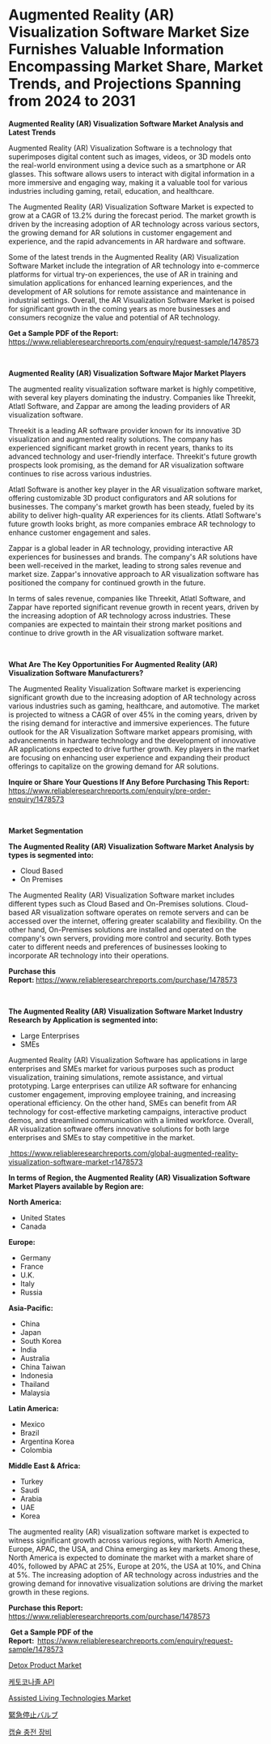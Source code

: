<p><h1>Augmented Reality (AR) Visualization Software Market Size Furnishes Valuable Information Encompassing Market Share, Market Trends, and Projections Spanning from 2024 to 2031</h1></p><p><strong>Augmented Reality (AR) Visualization Software Market Analysis and Latest Trends</strong></p>
<p><p>Augmented Reality (AR) Visualization Software is a technology that superimposes digital content such as images, videos, or 3D models onto the real-world environment using a device such as a smartphone or AR glasses. This software allows users to interact with digital information in a more immersive and engaging way, making it a valuable tool for various industries including gaming, retail, education, and healthcare.</p><p>The Augmented Reality (AR) Visualization Software Market is expected to grow at a CAGR of 13.2% during the forecast period. The market growth is driven by the increasing adoption of AR technology across various sectors, the growing demand for AR solutions in customer engagement and experience, and the rapid advancements in AR hardware and software.</p><p>Some of the latest trends in the Augmented Reality (AR) Visualization Software Market include the integration of AR technology into e-commerce platforms for virtual try-on experiences, the use of AR in training and simulation applications for enhanced learning experiences, and the development of AR solutions for remote assistance and maintenance in industrial settings. Overall, the AR Visualization Software Market is poised for significant growth in the coming years as more businesses and consumers recognize the value and potential of AR technology.</p></p>
<p><strong>Get a Sample PDF of the Report:&nbsp;</strong> <a href="https://www.reliableresearchreports.com/enquiry/request-sample/1478573">https://www.reliableresearchreports.com/enquiry/request-sample/1478573</a></p>
<p>&nbsp;</p>
<p><strong>Augmented Reality (AR) Visualization Software Major Market Players</strong></p>
<p><p>The augmented reality visualization software market is highly competitive, with several key players dominating the industry. Companies like Threekit, Atlatl Software, and Zappar are among the leading providers of AR visualization software.</p><p>Threekit is a leading AR software provider known for its innovative 3D visualization and augmented reality solutions. The company has experienced significant market growth in recent years, thanks to its advanced technology and user-friendly interface. Threekit's future growth prospects look promising, as the demand for AR visualization software continues to rise across various industries.</p><p>Atlatl Software is another key player in the AR visualization software market, offering customizable 3D product configurators and AR solutions for businesses. The company's market growth has been steady, fueled by its ability to deliver high-quality AR experiences for its clients. Atlatl Software's future growth looks bright, as more companies embrace AR technology to enhance customer engagement and sales.</p><p>Zappar is a global leader in AR technology, providing interactive AR experiences for businesses and brands. The company's AR solutions have been well-received in the market, leading to strong sales revenue and market size. Zappar's innovative approach to AR visualization software has positioned the company for continued growth in the future.</p><p>In terms of sales revenue, companies like Threekit, Atlatl Software, and Zappar have reported significant revenue growth in recent years, driven by the increasing adoption of AR technology across industries. These companies are expected to maintain their strong market positions and continue to drive growth in the AR visualization software market.</p></p>
<p>&nbsp;</p>
<p><strong>What Are The Key Opportunities For Augmented Reality (AR) Visualization Software Manufacturers?</strong></p>
<p><p>The Augmented Reality Visualization Software market is experiencing significant growth due to the increasing adoption of AR technology across various industries such as gaming, healthcare, and automotive. The market is projected to witness a CAGR of over 45% in the coming years, driven by the rising demand for interactive and immersive experiences. The future outlook for the AR Visualization Software market appears promising, with advancements in hardware technology and the development of innovative AR applications expected to drive further growth. Key players in the market are focusing on enhancing user experience and expanding their product offerings to capitalize on the growing demand for AR solutions.</p></p>
<p><strong>Inquire or Share Your Questions If Any Before Purchasing This Report:</strong> <a href="https://www.reliableresearchreports.com/enquiry/pre-order-enquiry/1478573">https://www.reliableresearchreports.com/enquiry/pre-order-enquiry/1478573</a></p>
<p>&nbsp;</p>
<p><strong>Market Segmentation</strong></p>
<p><strong>The Augmented Reality (AR) Visualization Software Market Analysis by types is segmented into:</strong></p>
<p><ul><li>Cloud Based</li><li>On Premises</li></ul></p>
<p><p>The Augmented Reality (AR) Visualization Software market includes different types such as Cloud Based and On-Premises solutions. Cloud-based AR visualization software operates on remote servers and can be accessed over the internet, offering greater scalability and flexibility. On the other hand, On-Premises solutions are installed and operated on the company's own servers, providing more control and security. Both types cater to different needs and preferences of businesses looking to incorporate AR technology into their operations.</p></p>
<p><strong>Purchase this Report:&nbsp;</strong><a href="https://www.reliableresearchreports.com/purchase/1478573">https://www.reliableresearchreports.com/purchase/1478573</a></p>
<p>&nbsp;</p>
<p><strong>The Augmented Reality (AR) Visualization Software Market Industry Research by Application is segmented into:</strong></p>
<p><ul><li>Large Enterprises</li><li>SMEs</li></ul></p>
<p><p>Augmented Reality (AR) Visualization Software has applications in large enterprises and SMEs market for various purposes such as product visualization, training simulations, remote assistance, and virtual prototyping. Large enterprises can utilize AR software for enhancing customer engagement, improving employee training, and increasing operational efficiency. On the other hand, SMEs can benefit from AR technology for cost-effective marketing campaigns, interactive product demos, and streamlined communication with a limited workforce. Overall, AR visualization software offers innovative solutions for both large enterprises and SMEs to stay competitive in the market.</p></p>
<p><a href="https://www.reliableresearchreports.com/global-augmented-reality-visualization-software-market-r1478573">&nbsp;https://www.reliableresearchreports.com/global-augmented-reality-visualization-software-market-r1478573</a></p>
<p><strong>In terms of Region, the Augmented Reality (AR) Visualization Software Market Players available by Region are:</strong></p>
<p>
    <p> <strong> North America: </strong>
        <ul>
            <li>United States</li>
            <li>Canada</li>
        </ul>
        </p> 
    <p> <strong> Europe: </strong>
        <ul>
            <li>Germany</li>
            <li>France</li>
            <li>U.K.</li>
            <li>Italy</li>
            <li>Russia</li>
        </ul>
        </p> 
    <p> <strong> Asia-Pacific: </strong>
        <ul>
            <li>China</li>
            <li>Japan</li>
            <li>South Korea</li>
            <li>India</li>
            <li>Australia</li>
            <li>China Taiwan</li>
            <li>Indonesia</li>
            <li>Thailand</li>
            <li>Malaysia</li>
        </ul>
        </p> 
    <p> <strong> Latin America: </strong>
        <ul>
            <li>Mexico</li>
            <li>Brazil</li>
            <li>Argentina Korea</li>
            <li>Colombia</li>
        </ul>
        </p> 
    <p> <strong> Middle East & Africa: </strong>
        <ul>
            <li>Turkey</li>
            <li>Saudi</li>
            <li>Arabia</li>
            <li>UAE</li>
            <li>Korea</li>
        </ul>
    </p>
    </p>
<p><p>The augmented reality (AR) visualization software market is expected to witness significant growth across various regions, with North America, Europe, APAC, the USA, and China emerging as key markets. Among these, North America is expected to dominate the market with a market share of 40%, followed by APAC at 25%, Europe at 20%, the USA at 10%, and China at 5%. The increasing adoption of AR technology across industries and the growing demand for innovative visualization solutions are driving the market growth in these regions.</p></p>
<p><strong>Purchase this Report: </strong><a href="https://www.reliableresearchreports.com/purchase/1478573">https://www.reliableresearchreports.com/purchase/1478573</a></p>
<p>&nbsp;<strong>Get a Sample PDF of the Report:&nbsp;&nbsp;</strong><a href="https://www.reliableresearchreports.com/enquiry/request-sample/1478573">https://www.reliableresearchreports.com/enquiry/request-sample/1478573</a></p>
<p><strong></strong></p>
<p><p><a href="https://issuu.com/reportprime-2/docs/detox-product-market-size-2030.pptx">Detox Product Market</a></p><p><a href="https://github.com/Hubertstyenger6685/Market-Research-Report-List-1/blob/main/537897061184.md">케토코나졸 API</a></p><p><a href="https://www.linkedin.com/pulse/assisted-living-technologies-market-analysis-its-cagr-segmentation-54iye?trackingId=pAfl35k8cy2VsBGgGnO%2Fsg%3D%3D">Assisted Living Technologies Market</a></p><p><a href="https://github.com/DemarcusKuhlman/Market-Research-Report-List-1/blob/main/497740061857.md">緊急停止バルブ</a></p><p><a href="https://github.com/hxzi07639916/Market-Research-Report-List-2/blob/main/148294164117.md">캡슐 충전 장비</a></p></p>